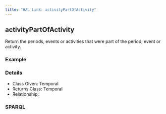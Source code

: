 ```yaml
---
title: "HAL Link: activityPartOfActivity"
---
```


## activityPartOfActivity

Return the periods, events or activities that were part of the period, event or activity.

### Example




### Details

* Class Given: Temporal
* Returns Class: Temporal
* Relationship: 


### SPARQL
```

```

